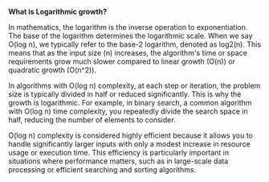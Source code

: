 **What is Logarithmic growth?**

In mathematics, the logarithm is the inverse operation to exponentiation. The base of the logarithm determines the
logarithmic scale. When we say O(log n), we typically refer to the base-2 logarithm, denoted as log2(n).
This means that as the input size (n) increases, the algorithm's time
or space requirements grow much slower compared to linear growth (O(n)) or quadratic growth (O(n^2)).

In algorithms with O(log n) complexity, at each step or iteration, the problem size is typically divided in half or 
reduced significantly. This is why the growth is logarithmic. For example, in binary search, a common 
algorithm with O(log n) time complexity, you repeatedly divide the search space in half, reducing the number
of elements to consider.

O(log n) complexity is considered highly efficient because it allows you to handle significantly larger inputs with 
only a modest increase in resource usage or execution time. This efficiency is particularly important in situations 
where performance matters, such as in large-scale data processing or efficient searching and sorting algorithms.